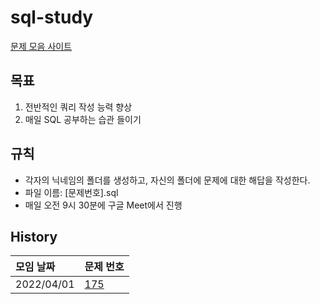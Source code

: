 # sql-study

[문제 모음 사이트](https://leetcode.com/problemset/database)

## 목표
1. 전반적인 쿼리 작성 능력 향상
2. 매일 SQL 공부하는 습관 들이기

## 규칙
* 각자의 닉네임의 폴더를 생성하고, 자신의 폴더에 문제에 대한 해답을 작성한다.
* 파일 이름: [문제번호].sql
* 매일 오전 9시 30분에 구글 Meet에서 진행

## History
|모임 날짜    |문제 번호                                                          |
|:--        |:--                                                              |
|2022/04/01 |[175](https://leetcode.com/problems/combine-two-tables/)         |
